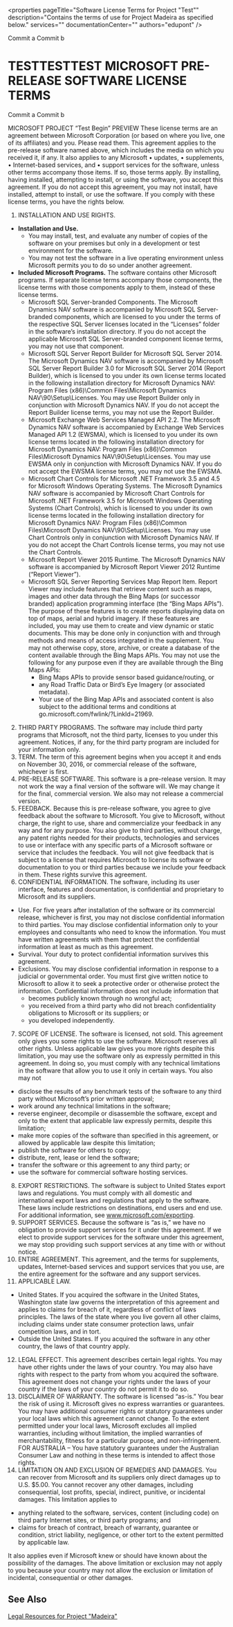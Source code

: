 <properties pageTitle="Software License Terms for Project "Test"" 
	description="Contains the terms of use for Project Madeira as specified below." 
	services="" 
	documentationCenter=""
	authors="edupont" />

Commit a
Commit b

# TESTTESTTEST MICROSOFT PRE-RELEASE SOFTWARE LICENSE TERMS
Commit a
Commit b

MICROSOFT PROJECT “Test Begin” PREVIEW 
These license terms are an agreement between Microsoft Corporation (or based on where you live, one of its affiliates) and you. Please read them.  This agreement applies to the pre-release software named above, which includes the media on which you received it, if any.  It also applies to any Microsoft 
•	updates,
•	supplements,
•	Internet-based services, and
•	support services
for the software, unless other terms accompany those items. If so, those terms apply.
By installing, having installed, attempting to install, or using the software, you accept this agreement.  If you do not accept this agreement, you may not install, have installed, attempt to install, or use the software.
If you comply with these license terms, you have the rights below.

1. INSTALLATION AND USE RIGHTS.
  - **Installation and Use.**
    - You may install, test, and evaluate any number of copies of the software on your premises but only in a development or test environment for the software.
    - You may not test the software in a live operating environment unless Microsoft permits you to do so under another agreement.
  - **Included Microsoft Programs.** The software contains other Microsoft programs. If separate license terms accompany those components, the license terms with those components apply to them, instead of these license terms.
    - Microsoft SQL Server-branded Components.  The Microsoft Dynamics NAV software is accompanied by Microsoft SQL Server-branded components, which are licensed to you under the terms of the respective SQL Server licenses located in the “Licenses” folder in the software’s installation directory.  If you do not accept the applicable Microsoft SQL Server-branded component license terms, you may not use that component.
    - Microsoft SQL Server Report Builder for Microsoft SQL Server 2014.  The Microsoft Dynamics NAV software is accompanied by Microsoft SQL Server Report Builder 3.0 for Microsoft SQL Server 2014 (Report Builder), which is licensed to you under its own license terms located in the following installation directory for Microsoft Dynamics NAV: Program Files (x86)\Common Files\Microsoft Dynamics NAV\90\Setup\Licenses. You may use Report Builder only in conjunction with Microsoft Dynamics NAV.  If you do not accept the Report Builder license terms, you may not use the Report Builder.
    - Microsoft Exchange Web Services Managed API 2.2. The Microsoft Dynamics NAV software is accompanied by Exchange Web Services Managed API 1.2 (EWSMA), which is licensed to you under its own license terms located in the following installation directory for Microsoft Dynamics NAV: Program Files (x86)\Common Files\Microsoft Dynamics NAV\90\Setup\Licenses. You may use EWSMA only in conjunction with Microsoft Dynamics NAV.  If you do not accept the EWSMA license terms, you may not use the EWSMA.
    - Microsoft Chart Controls for Microsoft .NET Framework 3.5 and 4.5 for Microsoft Windows Operating Systems. The Microsoft Dynamics NAV software is accompanied by Microsoft Chart Controls for Microsoft .NET Framework 3.5 for Microsoft Windows Operating Systems (Chart Controls), which is licensed to you under its own license terms located in the following installation directory for Microsoft Dynamics NAV: Program Files (x86)\Common Files\Microsoft Dynamics NAV\90\Setup\Licenses. You may use Chart Controls only in conjunction with Microsoft Dynamics NAV.  If you do not accept the Chart Controls license terms, you may not use the Chart Controls.
    - Microsoft Report Viewer 2015 Runtime.  The Microsoft Dynamics NAV software is accompanied by Microsoft Report Viewer 2012 Runtime (“Report Viewer”).
    - Microsoft SQL Server Reporting Services Map Report Item. Report Viewer may include features that retrieve content such as maps, images and other data through the Bing Maps (or successor branded) application programming interface (the “Bing Maps APIs”). The purpose of these features is to create reports displaying data on top of maps, aerial and hybrid imagery. If these features are included, you may use them to create and view dynamic or static documents. This may be done only in conjunction with and through methods and means of access integrated in the supplement. You may not otherwise copy, store, archive, or create a database of the content available through the Bing Maps APIs. You may not use the following for any purpose even if they are available through the Bing Maps APIs:
      -	Bing Maps APIs to provide sensor based guidance/routing, or
      -	any Road Traffic Data or Bird’s Eye Imagery (or associated metadata).
      - Your use of the Bing Map APIs and associated content is also subject to the additional terms and conditions at go.microsoft.com/fwlink/?LinkId=21969. 
2. THIRD PARTY PROGRAMS. The software may include third party programs that Microsoft, not the third party, licenses to you under this agreement.  Notices, if any, for the third party program are included for your information only.
3.	TERM. The term of this agreement begins when you accept it and ends on November 30, 2016, or commercial release of the software, whichever is first.
4.	PRE-RELEASE SOFTWARE. This software is a pre-release version.  It may not work the way a final version of the software will.  We may change it for the final, commercial version.  We also may not release a commercial version.
5.	FEEDBACK. Because this is pre-release software, you agree to give feedback about the software to Microsoft.  You give to Microsoft, without charge, the right to use, share and commercialize your feedback in any way and for any purpose.  You also give to third parties, without charge, any patent rights needed for their products, technologies and services to use or interface with any specific parts of a Microsoft software or service that includes the feedback.  You will not give feedback that is subject to a license that requires Microsoft to license its software or documentation to you or third parties because we include your feedback in them.  These rights survive this agreement.
6.	CONFIDENTIAL INFORMATION. The software, including its user interface, features and documentation, is confidential and proprietary to Microsoft and its suppliers.
  - Use. For five years after installation of the software or its commercial release, whichever is first, you may not disclose confidential information to third parties. You may disclose confidential information only to your employees and consultants who need to know the information. You must have written agreements with them that protect the confidential information at least as much as this agreement.
  - Survival. Your duty to protect confidential information survives this agreement.
  - Exclusions. You may disclose confidential information in response to a judicial or governmental order. You must first give written notice to Microsoft to allow it to seek a protective order or otherwise protect the information. Confidential information does not include information that
    - 	becomes publicly known through no wrongful act;
    - you received from a third party who did not breach confidentiality obligations to Microsoft or its suppliers; or
    - you developed independently.
7.	SCOPE OF LICENSE. The software is licensed, not sold.  This agreement only gives you some rights to use the software.  Microsoft reserves all other rights.  Unless applicable law gives you more rights despite this limitation, you may use the software only as expressly permitted in this agreement.  In doing so, you must comply with any technical limitations in the software that allow you to use it only in certain ways. You also may not
  - disclose the results of any benchmark tests of the software to any third party without Microsoft’s prior written approval;
  - work around any technical limitations in the software;
  - reverse engineer, decompile or disassemble the software, except and only to the extent that applicable law expressly permits, despite this limitation;
  - make more copies of the software than specified in this agreement, or allowed by applicable law despite this limitation;
  - publish the software for others to copy;
  - distribute, rent, lease or lend the software;
  - transfer the software or this agreement to any third party; or
  - use the software for commercial software hosting services.
8.	EXPORT RESTRICTIONS. The software is subject to United States export laws and regulations.  You must comply with all domestic and international export laws and regulations that apply to the software.  These laws include restrictions on destinations, end users and end use.  For additional information, see www.microsoft.com/exporting.
9.	SUPPORT SERVICES.  Because the software is “as is,” we have no obligation to provide support services for it under this agreement.  If we elect to provide support services for the software under this agreement, we may stop providing such support services at any time with or without notice.
10.	ENTIRE AGREEMENT. This agreement, and the terms for supplements, updates, Internet-based services and support services that you use, are the entire agreement for the software and any support services.
11.	APPLICABLE LAW.
  - United States. If you acquired the software in the United States, Washington state law governs the interpretation of this agreement and applies to claims for breach of it, regardless of conflict of laws principles. The laws of the state where you live govern all other claims, including claims under state consumer protection laws, unfair competition laws, and in tort.
  - Outside the United States. If you acquired the software in any other country, the laws of that country apply.
12.	LEGAL EFFECT. This agreement describes certain legal rights. You may have other rights under the laws of your country. You may also have rights with respect to the party from whom you acquired the software. This agreement does not change your rights under the laws of your country if the laws of your country do not permit it to do so.
13.	DISCLAIMER OF WARRANTY. The software is licensed “as-is.”  You bear the risk of using it.  Microsoft gives no express warranties or guarantees.  You may have additional consumer rights or statutory guarantees under your local laws which this agreement cannot change.  To the extent permitted under your local laws, Microsoft excludes all implied warranties, including without limitation, the implied warranties of merchantability, fitness for a particular purpose, and non-infringement.
FOR AUSTRALIA – You have statutory guarantees under the Australian Consumer Law and nothing in these terms is intended to affect those rights.
14.	LIMITATION ON AND EXCLUSION OF REMEDIES AND DAMAGES. You can recover from Microsoft and its suppliers only direct damages up to U.S. $5.00. You cannot recover any other damages, including consequential, lost profits, special, indirect, punitive, or incidental damages.  This limitation applies to
  - anything related to the software, services, content (including code) on third party Internet sites, or third party programs; and  
  - claims for breach of contract, breach of warranty, guarantee or condition, strict liability, negligence, or other tort to the extent permitted by applicable law.
  
  It also applies even if Microsoft knew or should have known about the possibility of the damages. The above limitation or exclusion may not apply to you because your country may not allow the exclusion or limitation of incidental, consequential or other damages.

## See Also  
[Legal Resources for Project "Madeira"](legal-resources.md)  

